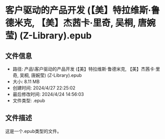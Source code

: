 ﻿# 客户驱动的产品开发 (【美】特拉维斯·鲁德米克, 【美】杰茜卡·里奇, 吴桐, 唐婉莹) (Z-Library).epub

## 文件信息
- 路径: 产品\客户驱动的产品开发 (【美】特拉维斯·鲁德米克, 【美】杰茜卡·里奇, 吴桐, 唐婉莹) (Z-Library).epub
- 大小: 8.11 MB
- 创建时间: 2024/4/27 22:25:02
- 最后修改时间: 2024/4/24 14:56:03
- 文件类型: .epub

## 文件描述
这是一个.epub类型的文件。


